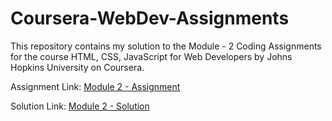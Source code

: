 # Coursera-WebDev-Assignments

This repository contains my solution to the Module - 2 Coding Assignments for the course HTML, CSS, JavaScript for Web Developers by Johns Hopkins University on Coursera.

Assignment Link:
<a href="https://github.com/jhu-ep-coursera/fullstack-course4/blob/master/assignments/assignment2/Assignment-2.md"> Module 2 - Assignment</a>

Solution Link:
<a href="https://anndrezacamelo.github.io/Coursera-WebDev-Assignments/module2-solution/" target="_blank" title="Module 2"> Module 2 - Solution</a>
